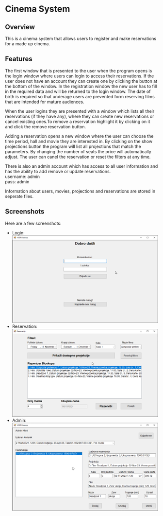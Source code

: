 # Cinema System

## Overview

This is a cinema system that allows users to register and make reservations for a made up cinema.

## Features
The first window that is presented to the user when the program opens is the login window where users can login to access their reservations. If the user does not have an account they can create one by clicking the button at the bottom of the window. In the registration window the new user has to fill in the required data and will be returned to the login window. The date of birth is required so that underage users are prevented form reserving films that are intended for mature audiences.

When the user logins they are presented with a window which lists all their reservations (if they have any), where they can create new reservations or cancel existing ones.To remove a reservation highlight it by clicking on it and click the remove reservation button.

Adding a reservation opens a new window where the user can choose the time period, hall and movie they are interested in. By clicking on the show projections button the program will list all projections that match the parameters. By changing the number of seats the price will automatically adjust. The user can canel the reservation or reset the filters at any time.

There is also an admin account which has access to all user information and has the ability to add remove or update reservations.  
username: admin  
pass: admin

Information about users, movies, projections and reservations are stored in seperate files.

## Screenshots

Here are a few screenshots:

- Login:![login]
- Reservation:![reservation]
- Admin:![admin]

[login]: ./screenshots/Login.png
[reservation]: ./screenshots/Reservation.png
[admin]: ./screenshots/Admin.png
